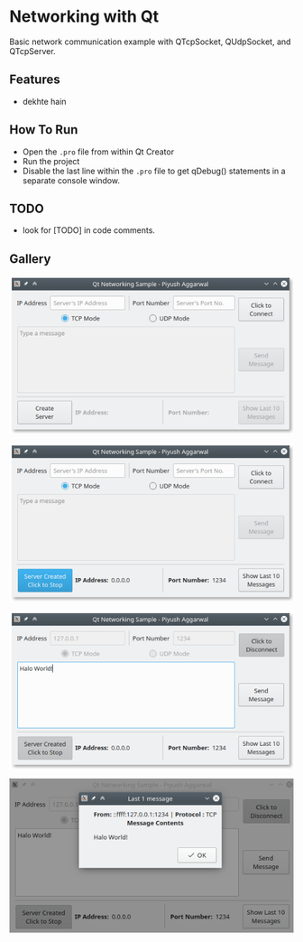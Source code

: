 # Networking with Qt

Basic network communication example with QTcpSocket, QUdpSocket, and QTcpServer.

## Features
- dekhte hain

## How To Run
- Open the `.pro` file from within Qt Creator
- Run the project
- Disable the last line within the `.pro` file to get qDebug() statements in a separate console window.

## TODO
- look for [TODO] in code comments.

## Gallery

![1](gallery/1.png)

![1](gallery/2.png)

![1](gallery/3.png)

![1](gallery/4.png)


